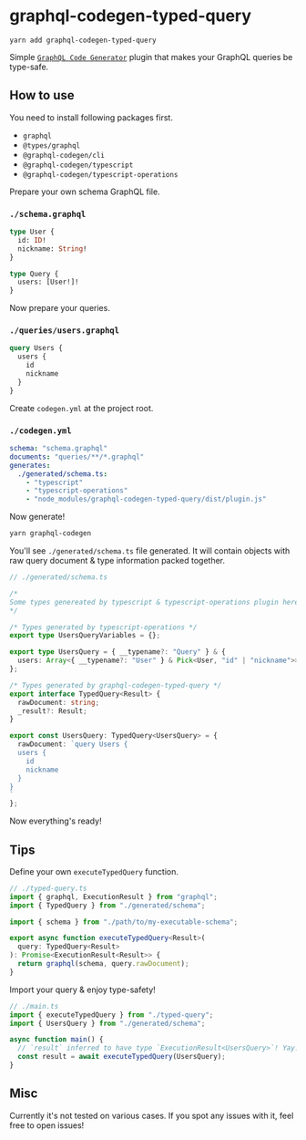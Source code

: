 # graphql-codegen-typed-query

```
yarn add graphql-codegen-typed-query
```

Simple [`GraphQL Code Generator`](https://github.com/dotansimha/graphql-code-generator) plugin that makes your GraphQL queries be type-safe.

## How to use

You need to install following packages first.
- `graphql`
- `@types/graphql`
- `@graphql-codegen/cli`
- `@graphql-codegen/typescript`
- `@graphql-codegen/typescript-operations`

Prepare your own schema GraphQL file.

### `./schema.graphql`
```graphql
type User {
  id: ID!
  nickname: String!
}

type Query {
  users: [User!]!
}
```

Now prepare your queries.

### `./queries/users.graphql`
```graphql
query Users {
  users {
    id
    nickname
  }
}
```

Create `codegen.yml` at the project root.

### `./codegen.yml`
```yml
schema: "schema.graphql"
documents: "queries/**/*.graphql"
generates:
  ./generated/schema.ts:
    - "typescript"
    - "typescript-operations"
    - "node_modules/graphql-codegen-typed-query/dist/plugin.js"
```

Now generate!

```bash
yarn graphql-codegen
```

You'll see `./generated/schema.ts` file generated. It will contain objects with raw query document & type information packed together.

```typescript
// ./generated/schema.ts

/*
Some types genereated by typescript & typescript-operations plugin here...
*/

/* Types generated by typescript-operations */
export type UsersQueryVariables = {};

export type UsersQuery = { __typename?: "Query" } & {
  users: Array<{ __typename?: "User" } & Pick<User, "id" | "nickname">>;
};

/* Types generated by graphql-codegen-typed-query */
export interface TypedQuery<Result> {
  rawDocument: string;
  _result?: Result;
}

export const UsersQuery: TypedQuery<UsersQuery> = {
  rawDocument: `query Users {
  users {
    id
    nickname
  }
}
`
};
```

Now everything's ready!

## Tips

Define your own `executeTypedQuery` function.

```typescript
// ./typed-query.ts
import { graphql, ExecutionResult } from "graphql";
import { TypedQuery } from "./generated/schema";

import { schema } from "./path/to/my-executable-schema";

export async function executeTypedQuery<Result>(
  query: TypedQuery<Result>
): Promise<ExecutionResult<Result>> {
  return graphql(schema, query.rawDocument);
}
```

Import your query & enjoy type-safety!

```typescript
// ./main.ts
import { executeTypedQuery } from "./typed-query";
import { UsersQuery } from "./generated/schema";

async function main() {
  // `result` inferred to have type `ExecutionResult<UsersQuery>`! Yay!
  const result = await executeTypedQuery(UsersQuery);
}
```

## Misc

Currently it's not tested on various cases. If you spot any issues with it, feel free to open issues!
